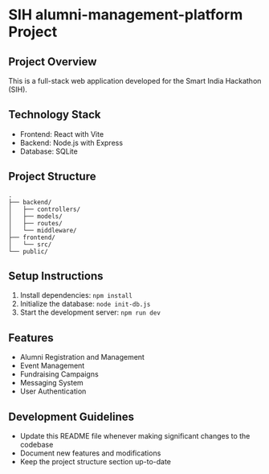 # SIH alumni-management-platform Project

## Project Overview
This is a full-stack web application developed for the Smart India Hackathon (SIH).

## Technology Stack
- Frontend: React with Vite
- Backend: Node.js with Express
- Database: SQLite

## Project Structure
```
.
├── backend/
│   ├── controllers/
│   ├── models/
│   ├── routes/
│   └── middleware/
├── frontend/
│   └── src/
└── public/
```

## Setup Instructions
1. Install dependencies: `npm install`
2. Initialize the database: `node init-db.js`
3. Start the development server: `npm run dev`

## Features
- Alumni Registration and Management
- Event Management
- Fundraising Campaigns
- Messaging System
- User Authentication

## Development Guidelines
- Update this README file whenever making significant changes to the codebase
- Document new features and modifications
- Keep the project structure section up-to-date

